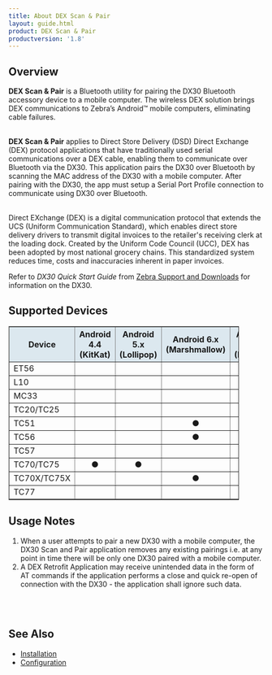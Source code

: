 ```yaml
---
title: About DEX Scan & Pair
layout: guide.html
product: DEX Scan & Pair
productversion: '1.8'
---
```


## Overview

**DEX Scan & Pair** is a Bluetooth utility for pairing the DX30 Bluetooth accessory device to a mobile computer. The wireless DEX solution brings DEX communications to Zebra’s Android™ mobile computers, eliminating cable failures. <br><br>

**DEX Scan & Pair** applies to Direct Store Delivery (DSD) Direct Exchange (DEX) protocol applications that have traditionally used serial communications over a DEX cable, enabling them to communicate over Bluetooth via the DX30. This application pairs the DX30 over Bluetooth by scanning the MAC address of the DX30 with a mobile computer. After pairing with the DX30, the app must setup a Serial Port Profile connection to communicate using DX30 over Bluetooth.<br><br>

Direct EXchange (DEX) is a digital communication protocol that extends the UCS (Uniform Communication Standard), which enables direct store delivery drivers to transmit digital invoices to the retailer's receiving clerk at the loading dock. Created by the Uniform Code Council (UCC), DEX has been adopted by most national grocery chains. This standardized system reduces time, costs and inaccuracies inherent in paper invoices.

Refer to _DX30 Quick Start Guide_ from [Zebra Support and Downloads](http://www.zebra.com/support) for information on the DX30.

## Supported Devices

<table class="facelift" align="center" style="width:90%" border="1" padding="5px">
  <tr bgcolor="#dce8ef">
    <th>Device</th>
    <th style="text-align:center">Android 4.4 <br>(KitKat)</th>
    <th style="text-align:center">Android 5.x <br>(Lollipop)</th>
    <th style="text-align:center">Android 6.x <br>(Marshmallow)</th>
    <th style="text-align:center">Android 7.x <br>(Nougat)</th>
    <th style="text-align:center">Android 8.x <br>(Oreo)</th>
  </tr>
  <tr>
    <td>ET56</td>
    <td></td>
    <td></td>
    <td></td>
    <td></td>
    <td style="text-align:center">&#x25cf;</td>
  </tr>
  <tr>
    <td>L10</td>
    <td></td>
    <td></td>
    <td></td>
    <td></td>
    <td style="text-align:center">&#x25cf;</td>
  </tr>
  <tr>
    <td>MC33</td>
    <td></td>
    <td></td>
    <td></td>
    <td style="text-align:center">&#x25cf;</td>
    <td style="text-align:center">&#x25cf;</td>
  </tr>
  <tr>
    <td>TC20/TC25</td>
    <td></td>
    <td></td>
    <td></td>
    <td style="text-align:center">&#x25cf;</td>
    <td style="text-align:center">&#x25cf;</td>
  </tr>
  <tr>
    <td>TC51</td>
    <td></td>
    <td></td>
    <td style="text-align:center">&#x25cf;</td>
    <td></td>
    <td></td>
  </tr>
    <tr>
    <td>TC56</td>
    <td></td>
    <td></td>
    <td style="text-align:center">&#x25cf;</td>
    <td></td>
    <td style="text-align:center">&#x25cf;</td>
  </tr>
  <tr>
    <td>TC57</td>
    <td></td>
    <td></td>
    <td></td>
    <td></td>
    <td style="text-align:center">&#x25cf;</td>
  </tr>
  <tr>
    <td>TC70/TC75</td>
    <td style="text-align:center">&#x25cf;</td>
    <td style="text-align:center">&#x25cf;</td>
    <td></td>
    <td></td>
    <td></td>
  </tr>
  <tr>
    <td>TC70X/TC75X</td>
    <td></td>
    <td></td>
    <td style="text-align:center">&#x25cf;</td>
    <td style="text-align:center">&#x25cf;</td>
    <td style="text-align:center">&#x25cf;</td>
  </tr>
  <tr>
    <td>TC77</td>
    <td></td>
    <td></td>
    <td></td>
    <td></td>
    <td style="text-align:center">&#x25cf;</td>
  </tr>
</table>


## Usage Notes
1. When a user attempts to pair a new DX30 with a mobile computer, the DX30 Scan and Pair application removes any existing pairings i.e. at any point in time there will be only one DX30 paired with a mobile computer.
2. A DEX Retrofit Application may receive unintended data in the form of AT commands if the application performs a close and quick re-open
of connection with the DX30 - the application shall ignore such data. 
<br>
<br>

## See Also

* [Installation](../install)
* [Configuration](../configuration)

